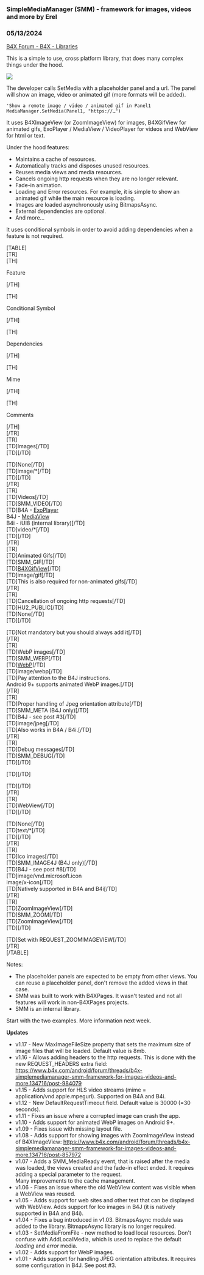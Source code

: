 ###  SimpleMediaManager (SMM) - framework for images, videos and more by Erel
### 05/13/2024
[B4X Forum - B4X - Libraries](https://www.b4x.com/android/forum/threads/134716/)

This is a simple to use, cross platform library, that does many complex things under the hood.  
  
![](https://www.b4x.com/android/forum/attachments/119767)  
  
The developer calls SetMedia with a placeholder panel and a url. The panel will show an image, video or animated gif (more formats will be added).  

```B4X
'Show a remote image / video / animated gif in Panel1  
MediaManager.SetMedia(Panel1, "https://…")
```

  
It uses B4XImageView (or ZoomImageView) for images, B4XGifView for animated gifs, ExoPlayer / MediaView / VideoPlayer for videos and WebView for html or text.  
  
Under the hood features:  

- Maintains a cache of resources.
- Automatically tracks and disposes unused resources.
- Reuses media views and media resources.
- Cancels ongoing http requests when they are no longer relevant.
- Fade-in animation.
- Loading and Error resources. For example, it is simple to show an animated gif while the main resource is loading.
- Images are loaded asynchronously using BitmapsAsync.
- External dependencies are optional.
- And more…

It uses conditional symbols in order to avoid adding dependencies when a feature is not required.  
  
  
[TABLE]  
[TR]  
[TH]

Feature

[/TH]  
  
[TH]

Conditional Symbol

[/TH]  
  
[TH]

Dependencies

[/TH]  
  
[TH]

Mime

[/TH]  
  
[TH]

Comments

[/TH]  
[/TR]  
[TR]  
[TD]Images[/TD]  
[TD][/TD]  
  
[TD]None[/TD]  
[TD]image/\*[/TD]  
[TD][/TD]  
[/TR]  
[TR]  
[TD]Videos[/TD]  
[TD]SMM\_VIDEO[/TD]  
[TD]B4A - [ExoPlayer](https://www.b4x.com/android/forum/threads/exoplayer-mediaplayer-videoview-alternative.72652/#content)  
B4J - [MediaView](https://www.b4x.com/android/forum/threads/134666/#content)  
B4i - iUI8 (internal library)[/TD]  
[TD]video/\*[/TD]  
[TD][/TD]  
[/TR]  
[TR]  
[TD]Animated Gifs[/TD]  
[TD]SMM\_GIF[/TD]  
[TD][B4XGifView](https://www.b4x.com/android/forum/threads/b4x-b4xgifview-cross-platform-animated-gif-view.118550/#content)[/TD]  
[TD]image/gif[/TD]  
[TD]This is also required for non-animated gifs[/TD]  
[/TR]  
[TR]  
[TD]Cancellation of ongoing http requests[/TD]  
[TD]HU2\_PUBLIC[/TD]  
[TD]None[/TD]  
[TD][/TD]  
  
[TD]Not mandatory but you should always add it[/TD]  
[/TR]  
[TR]  
[TD]WebP images[/TD]  
[TD]SMM\_WEBP[/TD]  
[TD][WebP](https://www.b4x.com/android/forum/threads/b4x-webp-images.119990/#content)[/TD]  
[TD]image/webp[/TD]  
[TD]Pay attention to the B4J instructions.  
Android 9+ supports animated WebP images.[/TD]  
[/TR]  
[TR]  
[TD]Proper handling of Jpeg orientation attribute[/TD]  
[TD]SMM\_META (B4J only)[/TD]  
[TD]B4J - see post #3[/TD]  
[TD]image/jpeg[/TD]  
[TD]Also works in B4A / B4i.[/TD]  
[/TR]  
[TR]  
[TD]Debug messages[/TD]  
[TD]SMM\_DEBUG[/TD]  
[TD][/TD]  
  
[TD][/TD]  
  
[TD][/TD]  
[/TR]  
[TR]  
[TD]WebView[/TD]  
[TD][/TD]  
  
[TD]None[/TD]  
[TD]text/\*[/TD]  
[TD][/TD]  
[/TR]  
[TR]  
[TD]Ico images[/TD]  
[TD]SMM\_IMAGE4J (B4J only)[/TD]  
[TD]B4J - see post #8[/TD]  
[TD]image/vnd.microsoft.icon  
image/x-icon[/TD]  
[TD]Natively supported in B4A and B4i[/TD]  
[/TR]  
[TR]  
[TD]ZoomImageView[/TD]  
[TD]SMM\_ZOOM[/TD]  
[TD]ZoomImageView[/TD]  
[TD][/TD]  
  
[TD]Set with REQUEST\_ZOOMIMAGEVIEW[/TD]  
[/TR]  
[/TABLE]  
  
  
Notes:  

- The placeholder panels are expected to be empty from other views. You can reuse a placeholder panel, don't remove the added views in that case.
- SMM was built to work with B4XPages. It wasn't tested and not all features will work in non-B4XPages projects.
- SMM is an internal library.

  
Start with the two examples. More information next week.  
  
**Updates**  
  
- v1.17 - New MaxImageFileSize property that sets the maximum size of image files that will be loaded. Default value is 8mb.  
- v1.16 - Allows adding headers to the http requests. This is done with the new REQUEST\_HEADERS extra field: <https://www.b4x.com/android/forum/threads/b4x-simplemediamanager-smm-framework-for-images-videos-and-more.134716/post-984079>  
- v1.15 - Adds support for HLS video streams (mime = application/vnd.apple.mpegurl). Supported on B4A and B4i.  
- v1.12 - New DefaultRequestTimeout field. Default value is 30000 (=30 seconds).  
- v1.11 - Fixes an issue where a corrupted image can crash the app.  
- v1.10 - Adds support for animated WebP images on Android 9+.  
- v1.09 - Fixes issue with missing layout file.  
- v1.08 - Adds support for showing images with ZoomImageView instead of B4XImageView: <https://www.b4x.com/android/forum/threads/b4x-simplemediamanager-smm-framework-for-images-videos-and-more.134716/post-857972>  
- v1.07 - Adds a SMM\_MediaReady event, that is raised after the media was loaded, the views created and the fade-in effect ended. It requires adding a special parameter to the request.  
Many improvements to the cache management.  
- v1.06 - Fixes an issue where the old WebView content was visible when a WebView was reused.  
- v1.05 - Adds support for web sites and other text that can be displayed with WebView. Adds support for Ico images in B4J (it is natively supported in B4A and B4i).  
- v1.04 - Fixes a bug introduced in v1.03. BitmapsAsync module was added to the library. BitmapsAsync library is no longer required.  
- v1.03 - SetMediaFromFile - new method to load local resources. Don't confuse with AddLocalMedia, which is used to replace the default *loading* and *error* media.  
- v1.02 - Adds support for WebP images.  
- v1.01 - Adds support for handling JPEG orientation attributes. It requires some configuration in B4J. See post #3.